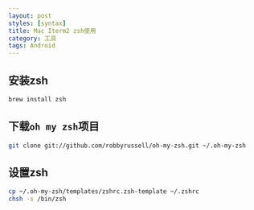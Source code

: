 ```yaml
---
layout: post
styles: [syntax]
title: Mac Iterm2 zsh使用
category: 工具
tags: Android
---
```


## 安装zsh

```bash
brew install zsh
```

## 下载`oh my zsh`项目

```bash
git clone git://github.com/robbyrussell/oh-my-zsh.git ~/.oh-my-zsh
```

## 设置zsh

```bash
cp ~/.oh-my-zsh/templates/zshrc.zsh-template ~/.zshrc
chsh -s /bin/zsh
```
